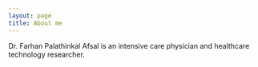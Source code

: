 ```yaml
---
layout: page
title: About me 
---
```


Dr. Farhan Palathinkal Afsal is an intensive care physician and healthcare technology researcher.
